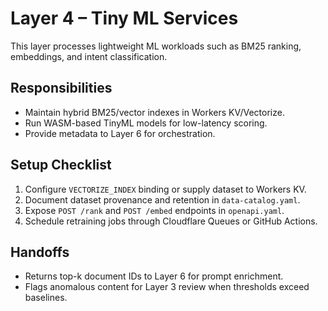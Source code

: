 # Layer 4 – Tiny ML Services

This layer processes lightweight ML workloads such as BM25 ranking, embeddings, and intent classification.

## Responsibilities
- Maintain hybrid BM25/vector indexes in Workers KV/Vectorize.
- Run WASM-based TinyML models for low-latency scoring.
- Provide metadata to Layer 6 for orchestration.

## Setup Checklist
1. Configure `VECTORIZE_INDEX` binding or supply dataset to Workers KV.
2. Document dataset provenance and retention in `data-catalog.yaml`.
3. Expose `POST /rank` and `POST /embed` endpoints in `openapi.yaml`.
4. Schedule retraining jobs through Cloudflare Queues or GitHub Actions.

## Handoffs
- Returns top-k document IDs to Layer 6 for prompt enrichment.
- Flags anomalous content for Layer 3 review when thresholds exceed baselines.
